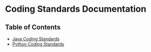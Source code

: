 # Coding Standards Documentation

## Table of Contents
- [Java Coding Standards](Java/README.md)
- [Python Coding Standards](Python/README.md)

